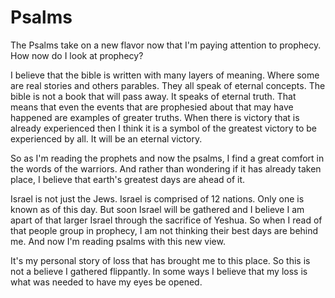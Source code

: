 # Psalms
The Psalms take on a new flavor now that I'm paying attention to  prophecy. How now do I look at prophecy? 

I believe that the bible is written with many layers of meaning. Where some are real stories and others parables. They all speak of eternal concepts. The bible is not a book that will pass away. It speaks of eternal truth. That means that even the events that are prophesied about that may have happened are examples of greater truths. When there is victory that is already experienced then I think it is a symbol of the greatest victory to be experienced by all. It will be an eternal victory. 

So as I'm reading the prophets and now the psalms, I find a great comfort in the words of the warriors. And rather than wondering if it has already taken place, I believe that earth's greatest days are ahead of it. 

Israel is not just the Jews. Israel is comprised of 12 nations. Only one is known as of this day. But soon Israel will be gathered and I believe I am apart of that larger Israel through the sacrifice of Yeshua. So when I read of that people group in prophecy, I am not thinking their best days are behind me. And now I'm reading psalms with this new view.

It's my personal story of loss that has brought me to this place. So this is not a believe I gathered flippantly. In some ways I believe that my loss is what was needed to have my eyes be opened.
